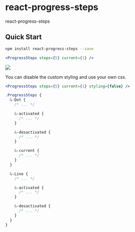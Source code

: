 # react-progress-steps

react-progress-steps

## Quick Start

```bash
npm install react-progress-steps --save
```

```jsx
<ProgressSteps steps={5} current={1} />
```

![](https://cloud.githubusercontent.com/assets/2709086/12774363/042f027a-c9f9-11e5-81dc-56a84ddff7a2.png)

You can disable the custom styling and use your own css.

```jsx
<ProgressSteps steps={5} current={1} styling={false} />
```

```scss
.ProgressSteps {
  &-Dot {
    /* ... */

    &-activated {
      /* ... */
    }

    &-desactivated {
      /* ... */
    }

    &-current {
      /* ... */
    }  
  }

  &-Line {
    /* ... */

    &-activated {
      /* ... */
    }

    &-desactivated {
      /* ... */
    }
  }
}
```
